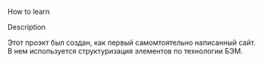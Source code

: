 How to learn

Description

Этот проэкт был создан, как первый самомтоятельно написанный сайт. В нем используется структуризация элементов по технологии БЭМ.

